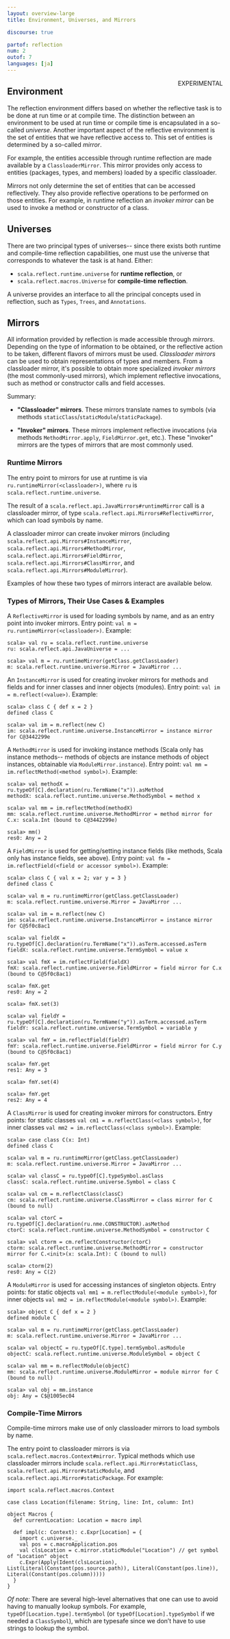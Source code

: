 ```yaml
---
layout: overview-large
title: Environment, Universes, and Mirrors

discourse: true

partof: reflection
num: 2
outof: 7
languages: [ja]
---
```


<span class="label important" style="float: right;">EXPERIMENTAL</span>

## Environment

The reflection environment differs based on whether the reflective task is to
be done at run time or at compile time. The distinction between an environment to be used at
run time or compile time is encapsulated in a so-called *universe*. Another
important aspect of the reflective environment is the set of entities that we
have reflective access to. This set of entities is determined by a so-called
*mirror*.

For example, the entities accessible through runtime
reflection are made available by a `ClassloaderMirror`. This mirror provides
only access to entities (packages, types, and members) loaded by a specific
classloader.

Mirrors not only determine the set of entities that can be accessed
reflectively. They also provide reflective operations to be performed on those
entities. For example, in runtime reflection an *invoker mirror* can be used
to invoke a method or constructor of a class.

## Universes

There are two principal
types of universes-- since there exists both runtime and compile-time
reflection capabilities, one must use the universe that corresponds to
whatever the task is at hand. Either:

- `scala.reflect.runtime.universe` for **runtime reflection**, or
- `scala.reflect.macros.Universe` for **compile-time reflection**.

A universe provides an interface to all the principal concepts used in
reflection, such as `Types`, `Trees`, and `Annotations`.

## Mirrors

All information provided by
reflection is made accessible through *mirrors*. Depending on
the type of information to be obtained, or the reflective action to be taken,
different flavors of mirrors must be used. *Classloader mirrors* can be used to obtain representations of types and
members. From a classloader mirror, it's possible to obtain more specialized *invoker mirrors* (the most commonly-used mirrors), which implement reflective
invocations, such as method or constructor calls and field accesses.

Summary:

- **"Classloader" mirrors**.
These mirrors translate names to symbols (via methods `staticClass`/`staticModule`/`staticPackage`).

- **"Invoker" mirrors**.
These mirrors implement reflective invocations (via methods `MethodMirror.apply`, `FieldMirror.get`, etc.). These "invoker" mirrors are the types of mirrors that are most commonly used.

### Runtime Mirrors

The entry point to mirrors for use at runtime is via `ru.runtimeMirror(<classloader>)`, where `ru` is `scala.reflect.runtime.universe`.

The result of a `scala.reflect.api.JavaMirrors#runtimeMirror` call is a classloader mirror, of type `scala.reflect.api.Mirrors#ReflectiveMirror`, which can load symbols by name.

A classloader mirror can create invoker mirrors (including `scala.reflect.api.Mirrors#InstanceMirror`, `scala.reflect.api.Mirrors#MethodMirror`, `scala.reflect.api.Mirrors#FieldMirror`, `scala.reflect.api.Mirrors#ClassMirror`, and `scala.reflect.api.Mirrors#ModuleMirror`).

Examples of how these two types of mirrors interact are available below.

### Types of Mirrors, Their Use Cases & Examples

A `ReflectiveMirror` is used for loading symbols by name, and as an entry point into invoker mirrors. Entry point: `val m = ru.runtimeMirror(<classloader>)`. Example:

    scala> val ru = scala.reflect.runtime.universe
    ru: scala.reflect.api.JavaUniverse = ...

    scala> val m = ru.runtimeMirror(getClass.getClassLoader)
    m: scala.reflect.runtime.universe.Mirror = JavaMirror ...

An `InstanceMirror` is used for creating invoker mirrors for methods and fields and for inner classes and inner objects (modules). Entry point: `val im = m.reflect(<value>)`. Example:

    scala> class C { def x = 2 }
    defined class C

    scala> val im = m.reflect(new C)
    im: scala.reflect.runtime.universe.InstanceMirror = instance mirror for C@3442299e

A `MethodMirror` is used for invoking instance methods (Scala only has instance methods-- methods of objects are instance methods of object instances, obtainable via `ModuleMirror.instance`). Entry point: `val mm = im.reflectMethod(<method symbol>)`. Example:

    scala> val methodX = ru.typeOf[C].declaration(ru.TermName("x")).asMethod
    methodX: scala.reflect.runtime.universe.MethodSymbol = method x

    scala> val mm = im.reflectMethod(methodX)
    mm: scala.reflect.runtime.universe.MethodMirror = method mirror for C.x: scala.Int (bound to C@3442299e)

    scala> mm()
    res0: Any = 2

A `FieldMirror` is used for getting/setting instance fields (like methods, Scala only has instance fields, see above). Entry point: `val fm = im.reflectField(<field or accessor symbol>)`. Example:

    scala> class C { val x = 2; var y = 3 }
    defined class C

    scala> val m = ru.runtimeMirror(getClass.getClassLoader)
    m: scala.reflect.runtime.universe.Mirror = JavaMirror ...

    scala> val im = m.reflect(new C)
    im: scala.reflect.runtime.universe.InstanceMirror = instance mirror for C@5f0c8ac1

    scala> val fieldX = ru.typeOf[C].declaration(ru.TermName("x")).asTerm.accessed.asTerm
    fieldX: scala.reflect.runtime.universe.TermSymbol = value x

    scala> val fmX = im.reflectField(fieldX)
    fmX: scala.reflect.runtime.universe.FieldMirror = field mirror for C.x (bound to C@5f0c8ac1)

    scala> fmX.get
    res0: Any = 2

    scala> fmX.set(3)

    scala> val fieldY = ru.typeOf[C].declaration(ru.TermName("y")).asTerm.accessed.asTerm
    fieldY: scala.reflect.runtime.universe.TermSymbol = variable y

    scala> val fmY = im.reflectField(fieldY)
    fmY: scala.reflect.runtime.universe.FieldMirror = field mirror for C.y (bound to C@5f0c8ac1)

    scala> fmY.get
    res1: Any = 3

    scala> fmY.set(4)

    scala> fmY.get
    res2: Any = 4

A `ClassMirror` is used for creating invoker mirrors for constructors. Entry points: for static classes `val cm1 = m.reflectClass(<class symbol>)`, for inner classes `val mm2 = im.reflectClass(<class symbol>)`. Example:

    scala> case class C(x: Int)
    defined class C

    scala> val m = ru.runtimeMirror(getClass.getClassLoader)
    m: scala.reflect.runtime.universe.Mirror = JavaMirror ...

    scala> val classC = ru.typeOf[C].typeSymbol.asClass
    classC: scala.reflect.runtime.universe.Symbol = class C

    scala> val cm = m.reflectClass(classC)
    cm: scala.reflect.runtime.universe.ClassMirror = class mirror for C (bound to null)

    scala> val ctorC = ru.typeOf[C].declaration(ru.nme.CONSTRUCTOR).asMethod
    ctorC: scala.reflect.runtime.universe.MethodSymbol = constructor C

    scala> val ctorm = cm.reflectConstructor(ctorC)
    ctorm: scala.reflect.runtime.universe.MethodMirror = constructor mirror for C.<init>(x: scala.Int): C (bound to null)

    scala> ctorm(2)
    res0: Any = C(2)

A `ModuleMirror` is used for accessing instances of singleton objects. Entry points: for static objects `val mm1 = m.reflectModule(<module symbol>)`, for inner objects `val mm2 = im.reflectModule(<module symbol>)`. Example:

    scala> object C { def x = 2 }
    defined module C

    scala> val m = ru.runtimeMirror(getClass.getClassLoader)
    m: scala.reflect.runtime.universe.Mirror = JavaMirror ...

    scala> val objectC = ru.typeOf[C.type].termSymbol.asModule
    objectC: scala.reflect.runtime.universe.ModuleSymbol = object C

    scala> val mm = m.reflectModule(objectC)
    mm: scala.reflect.runtime.universe.ModuleMirror = module mirror for C (bound to null)

    scala> val obj = mm.instance
    obj: Any = C$@1005ec04

### Compile-Time Mirrors

Compile-time mirrors make use of only classloader mirrors to load symbols by name.

The entry point to classloader mirrors is via `scala.reflect.macros.Context#mirror`. Typical methods which use classloader mirrors include `scala.reflect.api.Mirror#staticClass`, `scala.reflect.api.Mirror#staticModule`, and `scala.reflect.api.Mirror#staticPackage`. For example:

    import scala.reflect.macros.Context

    case class Location(filename: String, line: Int, column: Int)

    object Macros {
      def currentLocation: Location = macro impl

      def impl(c: Context): c.Expr[Location] = {
        import c.universe._
        val pos = c.macroApplication.pos
        val clsLocation = c.mirror.staticModule("Location") // get symbol of "Location" object
        c.Expr(Apply(Ident(clsLocation), List(Literal(Constant(pos.source.path)), Literal(Constant(pos.line)), Literal(Constant(pos.column)))))
      }
    }

*Of note:* There are several high-level alternatives that one can use to avoid having to manually lookup symbols. For example, `typeOf[Location.type].termSymbol` (or `typeOf[Location].typeSymbol` if we needed a `ClassSymbol`), which are typesafe since we don’t have to use strings to lookup the symbol.
